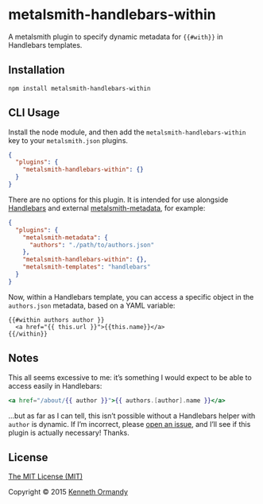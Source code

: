# metalsmith-handlebars-within

A metalsmith plugin to specify dynamic metadata for `{{#with}}` in Handlebars templates.

## Installation

```
npm install metalsmith-handlebars-within
```

## CLI Usage

Install the node module, and then add the `metalsmith-handlebars-within` key to your `metalsmith.json` plugins.

```json
{
  "plugins": {
    "metalsmith-handlebars-within": {}
  }
}
```

There are no options for this plugin. It is intended for use alongside [Handlebars](https://github.com/segmentio/metalsmith-templates) and external [metalsmith-metadata](https://github.com/segmentio/metalsmith-metadata), for example:

```json
{
  "plugins": {
    "metalsmith-metadata": {
      "authors": "./path/to/authors.json"
    },
    "metalsmith-handlebars-within": {},
    "metalsmith-templates": "handlebars"
  }
}
```

Now, within a Handlebars template, you can access a specific object in the `authors.json` metadata, based on a YAML variable:

```hbt
{{#within authors author }}
  <a href="{{ this.url }}">{{this.name}}</a>
{{/within}}
```

## Notes

This all seems excessive to me: it’s something I would expect to be able to access easily in Handlebars:

```hbs
<a href="/about/{{ author }}">{{ authors.[author].name }}</a>
```

…but as far as I can tell, this isn’t possible without a Handlebars helper with `author` is dynamic. If I’m incorrect, please [open an issue](https://github.com/losttype/metalsmith-handlebars-within/issues), and I’ll see if this plugin is actually necessary! Thanks.

## License

[The MIT License (MIT)](LICENSE.md)

Copyright © 2015 [Kenneth Ormandy](http://kennethormandy.com)
